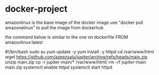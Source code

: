 # docker-project
amazonlinux is the base image of the docker image
use "docker pull amazonelinux" to pull the image from dockerhub 

the command below is similar to the one on dockerfile
FROM amazonlinux:latest

#!/bin/bash
sudo su
yum update -y
yum install -y httpd
cd /var/www/html
wget https://github.com/azeezsalu/jupiter/archive/refs/heads/main.zip
unzip main.zip
cp -r jupiter-main/* /var/www/html/
rm -rf jupiter-main main.zip
systemctl enable httpd 
systemctl start httpd